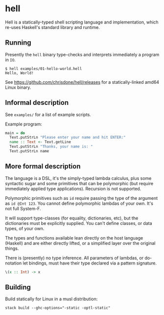 # hell

Hell is a statically-typed shell scripting language and
implementation, which re-uses Haskell's standard library and runtime.

## Running

Presently the `hell` binary type-checks and interprets immediately a
program in `IO`.

    $ hell examples/01-hello-world.hell
    Hello, World!

See https://github.com/chrisdone/hell/releases for a statically-linked
amd64 Linux binary.

## Informal description

See `examples/` for a list of example scripts.

Example program:

```haskell
main = do
  Text.putStrLn "Please enter your name and hit ENTER:"
  name :: Text <- Text.getLine
  Text.putStrLn "Thanks, your name is: "
  Text.putStrLn name
```

## More formal description

The language is a DSL, it's the simply-typed lambda calculus, plus
some syntactic sugar and some primitives that can be polymorphic (but
require immediately applied type applications). Recursion is not
supported.

Polymorphic primitives such as `id` require passing the type of the
argument as `id @Int 123`. You cannot define polymorphic lambdas of
your own. It's not full System-F.

It will support type-classes (for equality, dictionaries, etc), but
the dictionaries must be explicitly supplied. You can't define
classes, or data types, of your own.

The types and functions available lean directly on the host language
(Haskell) and are either directly lifted, or a simplified layer over
the original things.

There is (presently) no type inference. All parameters of lambdas, or
do-notation let bindings, must have their type declared via a pattern
signature.

```haskell
\(x :: Int) -> x
```

## Building

Build statically for Linux in a musl distribution:

    stack build --ghc-options="-static -optl-static"
